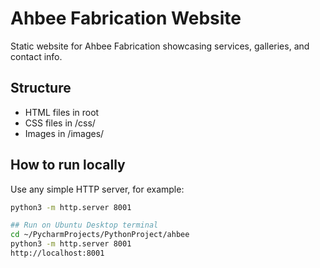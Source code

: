 # Ahbee Fabrication Website

Static website for Ahbee Fabrication showcasing services, galleries, and contact info.

## Structure

- HTML files in root
- CSS files in /css/
- Images in /images/

## How to run locally

Use any simple HTTP server, for example:

```bash
python3 -m http.server 8001

## Run on Ubuntu Desktop terminal
cd ~/PycharmProjects/PythonProject/ahbee
python3 -m http.server 8001
http://localhost:8001




